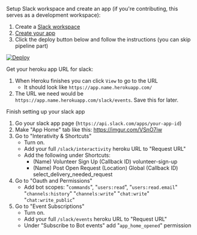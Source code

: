 Setup Slack workspace and create an app (if you're contributing, this serves as a development workspace):
1. Create a [Slack workspace](https://slack.com/create#email)
1. [Create your app](https://api.slack.com/apps)
1. Click the deploy button below and follow the instructions (you can skip pipeline part)

[![Deploy](https://www.herokucdn.com/deploy/button.svg)](https://heroku.com/deploy?template=https://github.com/NotMeUES/mutual-aid-app)

Get your heroku app URL for slack:
1. When Heroku finishes you can click `View` to go to the URL
    - It should look like `https://app.name.herokuapp.com/`
1. The URL we need would be `https://app.name.herokuapp.com/slack/events`. Save this for later.

Finish setting up your slack app
1. Go your slack app page (`https://api.slack.com/apps/your-app-id`)
1. Make "App Home" tab like this: https://imgur.com/VSnO7iw
1. Go to "Interativity & Shortcuts"
     - Turn on.
     - Add your full `/slack/interactivity` heroku URL to "Request URL"
     - Add the following under Shortcuts:
          -   (Name) Volunteer Sign Up (Callback ID) volunteer-sign-up
          -   (Name) Post Open Request (Location) Global (Callback ID) select_delivery_needed_request
1. Go to "Oauth and Permissions"
     - Add bot scopes: "`commands`", "`users:read`", "`users:read.email`" "`channels:history`" "`channels:write`" "`chat:write`" "`chat:write_public`"
1. Go to "Event Subscriptions"
     - Turn on.
     - Add your full `/slack/events` heroku URL to "Request URL"
     - Under "Subscribe to Bot events" add "`app_home_opened`" permission
